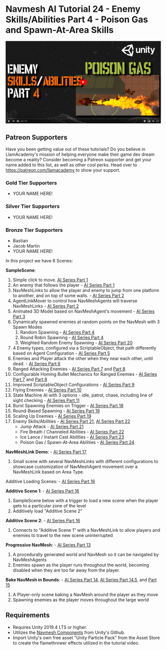 # Navmesh AI Tutorial 24 - Enemy Skills/Abilities Part 4 - Poison Gas and Spawn-At-Area Skills

[![Youtube Tutorial](./Video%20Screenshot.png)](https://www.youtube.com/watch?v=6ZrX6hfV094)

## Patreon Supporters
Have you been getting value out of these tutorials? Do you believe in LlamAcademy's mission of helping everyone make their game dev dream become a reality? Consider becoming a Patreon supporter and get your name added to this list, as well as other cool perks.
Head over to https://patreon.com/llamacademy to show your support.

### Gold Tier Supporters
* YOUR NAME HERE!

### Silver Tier Supporters
* YOUR NAME HERE!

### Bronze Tier Supporters
* Bastian
* Jacob Martin
* YOUR NAME HERE!

In this project we have 6 Scenes:

**SampleScene**:
1. Simple click to move. [AI Series Part 1](https://youtube.com/watch?v=aHFSDcEQuzQ)
2. An enemy that follows the player - [AI Series Part 1](https://youtube.com/watch?v=aHFSDcEQuzQ)
3. NavMeshLinks to allow the player and enemy to jump from one platform to another, and on top of some walls. - [AI Series Part 2](https://youtube.com/watch?v=dpJUc_BpChw)
4. AgentLinkMover to control how NavMeshAgents will traverse NavMeshLinks - [AI Series Part 2](https://youtube.com/watch?v=dpJUc_BpChw)
5. Animated 3D Model based on NavMeshAgent's movement - [AI Series Part 3](https://youtube.com/watch?v=wLZPM46zgUo)
6. Dynamically spawned enemies at random points on the NavMesh with 3 Spawn Modes
   1. Random Spawning - [AI Series Part 4](https://youtube.com/watch?v=5uO0dXYbL-s)
   2. Round Robin Spawning - [AI Series Part 4](https://youtube.com/watch?v=5uO0dXYbL-s) 
   3. Weighted Random Enemy Spawning - [AI Series Part 20](https://www.youtube.com/watch?v=FCksj9ofUgI)
7. 4 Enemy types, configured via a ScriptableObject, that path differently based on Agent Configuration - [AI Series Part 5](https://youtube.com/watch?v=PoglGJoDcZg)
8. Enemies and Player attack the other when they near each other, until dead. - [AI Series Part 6](https://youtube.com/watch?v=Aee01YxQIsw)
9. Ranged Attacking Enemies - [AI Series Part 7](https://youtube.com/watch?v=QzitQSLhfG0) and [Part 8](https://youtube.com/watch?v=Aee01YxQIsw)
10. Configurable Homing Bullet Mechanics for Ranged Enemies - [AI Series Part 7](https://youtube.com/watch?v=QzitQSLhfG0) and [Part 8](https://youtube.com/watch?v=Aee01YxQIsw)
11. Improved ScriptableObject Configurations - [AI Series Part 9](https://youtube.com/watch?v=lRdetRvi8FA)
12. Flying Enemies - [AI Series Part 10](https://youtube.com/watch?v=cN837GYgxUI)
13. State Machine AI with 3 options - idle, patrol, chase, including line of sight checking - [AI Series Part 11](https://youtube.com/watch?v=3hXkdARwREo)
14. Burst Spawning Enemies on Trigger - [AI Series Part 18](https://www.youtube.com/watch?v=UWeZ0js8UwE)
15. Round-Based Spawning - [AI Series Part 19](https://www.youtube.com/watch?v=GXh06vFfhew)
16. Scaling Up Enemies - [AI Series Part 19](https://www.youtube.com/watch?v=GXh06vFfhew)
17. Enemy Skills/Abilities - [AI Series Part 21](https://www.youtube.com/watch?v=faNV-hWu07o), [AI Series Part 22](https://www.youtube.com/watch?v=N0MxweZG88o)
    * Jump Attack - [AI Series Part 21](https://www.youtube.com/watch?v=faNV-hWu07o)
    * Fire Breath / Channeled Abilities - [AI Series Part 22](https://www.youtube.com/watch?v=N0MxweZG88o)
    * Ice Lance / Instant Cast Abilities - [AI Series Part 23](https://youtu.be/F0vNZ6L94dM)
    * Poison Gas / Spawn-At-Area Abilities - [AI Series Part 24](https://youtu.be/6ZrX6hfV094)

**NavMeshLink Demo**: - [AI Series Part 17](https://www.youtube.com/watch?v=PD6VFD1a21g)
1. Small scene with several NavMeshLinks with different configurations to showcase customization of NavMeshAgent movement over a NavMeshLink based on Area Type.

Additive Loading Scenes: - [AI Series Part 16](https://www.youtube.com/watch?v=ygr5YyTRsBY)

**Additive Scene 1**: - [AI Series Part 16](https://www.youtube.com/watch?v=ygr5YyTRsBY)
1. SampleScene below with a trigger to load a new scene when the player gets to a particular zone of the level
2. Additively load "Additive Scene 2"

**Additive Scene 2**: - [AI Series Part 16](https://www.youtube.com/watch?v=ygr5YyTRsBY)
1. Connects to "Additive Scene 1" with a NavMeshLink to allow players and enemies to travel to the new scene uninterrupted

**Progressive NavMesh**: - [AI Series Part 13](https://youtube.com/watch?v=QPv_V4TCi8o)
1. A procedurally generated world and NavMesh so it can be navigated by NavMeshAgents
2. Enemies spawn as the player runs throughout the world, becoming disabled when they are too far away from the player.

**Bake NavMesh in Bounds**: - [AI Series Part 14](https://youtube.com/watch?v=RuoK7w1OIT0), [AI Series Part 14.5](https://youtube.com/watch?v=bCC5pqNT000), and [Part 15](https://youtube.com/watch?v=0V99OBWmCHk)
1. A Player-only scene baking a NavMesh around the player as they move
2. Spawning enemies as the player moves throughout the large world

## Requirements
* Requires Unity 2019.4 LTS or higher. 
* Utilizes the [Navmesh Components](https://github.com/Unity-Technologies/NavMeshComponents) from Unity's Github.
* Import Unity's own free asset "Unity Particle Pack" from the Asset Store to create the flamethrower effects utilized in the tutorial video.